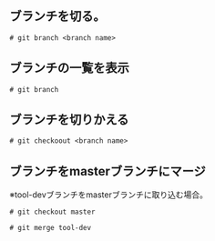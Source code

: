 ## ブランチを切る。
```shell
# git branch <branch name>
```

## ブランチの一覧を表示
```shell
# git branch
```

## ブランチを切りかえる
```shell
# git checkoout <branch name>
```

## ブランチをmasterブランチにマージ
※tool-devブランチをmasterブランチに取り込む場合。

```shell
# git checkout master
```
```shell
# git merge tool-dev
```